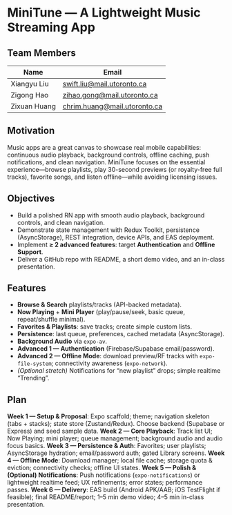 # MiniTune — A Lightweight Music Streaming App

## Team Members
| Name           | Email                        |
|----------------|------------------------------|
| Xiangyu Liu    | swift.liu@mail.utoronto.ca   |
| Zigong Hao     | zihao.gong@mail.utoronto.ca  |
| Zixuan Huang   | chrim.huang@mail.utoronto.ca |

## Motivation
Music apps are a great canvas to showcase real mobile capabilities: continuous audio playback, background controls, offline caching, push notifications, and clean navigation. MiniTune focuses on the essential experience—browse playlists, play 30-second previews (or royalty-free full tracks), favorite songs, and listen offline—while avoiding licensing issues.

## Objectives
- Build a polished RN app with smooth audio playback, background controls, and clean navigation.
- Demonstrate state management with Redux Toolkit, persistence (AsyncStorage), REST integration, device APIs, and EAS deployment.
- Implement **≥ 2 advanced features**: target **Authentication** and **Offline Support**.
- Deliver a GitHub repo with README, a short demo video, and an in-class presentation.

## Features
- **Browse & Search** playlists/tracks (API-backed metadata).
- **Now Playing** + **Mini Player** (play/pause/seek, basic queue, repeat/shuffle minimal).
- **Favorites & Playlists**: save tracks; create simple custom lists.
- **Persistence**: last queue, preferences, cached metadata (AsyncStorage).
- **Background Audio** via `expo-av`.
- **Advanced 1 — Authentication** (Firebase/Supabase email/password).
- **Advanced 2 — Offline Mode**: download preview/RF tracks with `expo-file-system`; connectivity awareness (`expo-network`).
- *(Optional stretch)* Notifications for “new playlist” drops; simple realtime “Trending”.

## Plan
**Week 1 — Setup & Proposal**: Expo scaffold; theme; navigation skeleton (tabs + stacks); state store (Zustand/Redux). Choose backend (Supabase or Express) and seed sample data.
**Week 2 — Core Playback**: Track list UI; Now Playing; mini player; queue management; background audio and audio focus basics.
**Week 3 — Persistence & Auth**: Favorites; user playlists; AsyncStorage hydration; email/password auth; gated Library screens.
**Week 4 — Offline Mode**: Download manager; local file cache; storage quota & eviction; connectivity checks; offline UI states.
**Week 5 — Polish & (Optional) Notifications**: Push notifications (`expo-notifications`) or lightweight realtime feed; UX refinements; error states; performance passes.
**Week 6 — Delivery**: EAS build (Android APK/AAB; iOS TestFlight if feasible); final README/report; 1–5 min demo video; 4–5 min in-class presentation.
